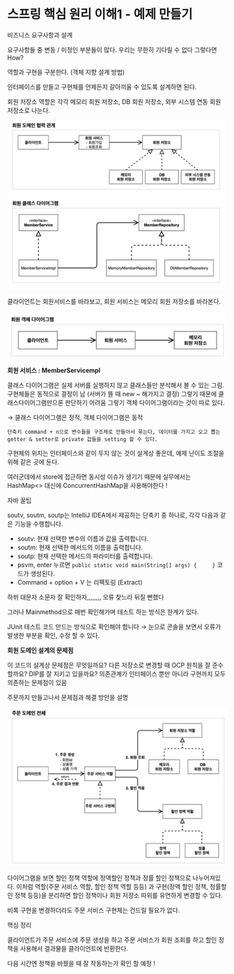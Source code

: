 # 스프링 핵심 원리 이해1 - 예제 만들기

비즈니스 요구사항과 설계

요구사항들 중 변동 / 미정인 부분들이 많다. 우리는 무한히 기다릴 수 없다 그렇다면 How?  

역할과 구현을 구분한다. (객체 지향 설계 방법)

인터페이스를 만들고 구현체를 언제든지 갈아끼울 수 있도록 설계하면 된다.

회원 저장소 역할은 각각 메모리 회원 저장소, DB 회원 저장소, 외부 시스템 연동 회원 저장소로 나눈다. 

![Untitled](%E1%84%89%E1%85%B3%E1%84%91%E1%85%B3%E1%84%85%E1%85%B5%E1%86%BC%20%E1%84%92%E1%85%A2%E1%86%A8%E1%84%89%E1%85%B5%E1%86%B7%20%E1%84%8B%E1%85%AF%E1%86%AB%E1%84%85%E1%85%B5%20%E1%84%8B%E1%85%B5%E1%84%92%E1%85%A21%20-%20%E1%84%8B%E1%85%A8%E1%84%8C%E1%85%A6%20%E1%84%86%E1%85%A1%E1%86%AB%E1%84%83%E1%85%B3%E1%86%AF%E1%84%80%E1%85%B5%2039b8caeb238e4a45ac59621e068e6e3d/Untitled.png)

클라이언트는 회원서비스를 바라보고, 회원 서비스는 메모리 회원 저장소를 바라본다.

![Untitled](%E1%84%89%E1%85%B3%E1%84%91%E1%85%B3%E1%84%85%E1%85%B5%E1%86%BC%20%E1%84%92%E1%85%A2%E1%86%A8%E1%84%89%E1%85%B5%E1%86%B7%20%E1%84%8B%E1%85%AF%E1%86%AB%E1%84%85%E1%85%B5%20%E1%84%8B%E1%85%B5%E1%84%92%E1%85%A21%20-%20%E1%84%8B%E1%85%A8%E1%84%8C%E1%85%A6%20%E1%84%86%E1%85%A1%E1%86%AB%E1%84%83%E1%85%B3%E1%86%AF%E1%84%80%E1%85%B5%2039b8caeb238e4a45ac59621e068e6e3d/Untitled%201.png)

**회원 서비스 : MemberServicempl**

클래스 다이어그램은 실제 서버를 실행하지 않고 클래스들만 분석해서 볼 수 있는 그림. 구현체들은 동적으로 결정이 남 (서버가 뜰 때 new ~ 해가지고 결정) 그렇기 때문에 클래스다이어그램만으론  판단하기 어려움 그렇기 객체 다이어그램이라는 것이 따로 있다. 

→  클래스 다이어그램은 정적, 객체 다이어그램은 동적 

`단축키 command + n으로 변수들을 구조체로 만들어서 묶는다, 데이터를 가지고 오고 뽑는 getter & setter로 private 값들을 setting 할 수 있다.`

구현체의 위치는 인터페이스와 같이 두지 않는 것이 설계상 좋은데, 예제 난이도 조절을 위해 같은 곳에 둔다. 

여러군데에서 store에 접근하면 동시성 이슈가 생기기 때문에 실무에서는 HashMap<> 대신에 ConcurrentHashMap을 사용해야한다 ! 

자바 꿀팁

soutv, soutm, soutp는 IntelliJ IDEA에서 제공하는 단축키 중 하나로, 각각 다음과 같은 기능을 수행합니다.

- soutv: 현재 선택한 변수의 이름과 값을 출력합니다.
- soutm: 현재 선택한 메서드의 이름을 출력합니다.
- soutp: 현재 선택한 메서드의 파라미터를 출력합니다.
- psvm, enter 누르면  `public static void main(String[] args) {     }` 코드가 생성된다.
- Command + option + V 는 리팩토링 (Extract)

하쒸 대문자 소문자 잘 확인하자,,,,,,,, 오류 찾느라 뒤질 뻔했다 

그러나 Mainmethod으로 매번 확인해가며 테스트 하는 방식은 한계가 있다. 

JUnit 테스트 코드 만드는 방식으로 확인해야 합니다 → 눈으로 콘솔을 보면서 오류가 발생한 부분을 확인, 수정 할 수 있다. 

**회원 도메인 설계의 문제점**

이 코드의 설계상 문제점은 무엇일까요?
다른 저장소로 변경할 때 OCP 원칙을 잘 준수할까요?
DIP를 잘 지키고 있을까요? 의존관계가 인터페이스 뿐만 아니라 구현까지 모두 의존하는 문제점이 있음

주문까지 만들고나서 문제점과 해결 방안을 설명

![Untitled](%E1%84%89%E1%85%B3%E1%84%91%E1%85%B3%E1%84%85%E1%85%B5%E1%86%BC%20%E1%84%92%E1%85%A2%E1%86%A8%E1%84%89%E1%85%B5%E1%86%B7%20%E1%84%8B%E1%85%AF%E1%86%AB%E1%84%85%E1%85%B5%20%E1%84%8B%E1%85%B5%E1%84%92%E1%85%A21%20-%20%E1%84%8B%E1%85%A8%E1%84%8C%E1%85%A6%20%E1%84%86%E1%85%A1%E1%86%AB%E1%84%83%E1%85%B3%E1%86%AF%E1%84%80%E1%85%B5%2039b8caeb238e4a45ac59621e068e6e3d/Untitled%202.png)

다이어그램을 보면 할인 정책 역할에 정액할인 정책과 정률 할인 정책으로 나누어져있다. 이처럼 역할(주문 서비스 역할, 할인 정책 역할 등등) 과 구현(정액 할인 정책, 정률할인 정책 등등)을 분리하면 할인 정책이나 회원 저장소 따위를 유연하게 변경할 수 있다. 

비록 구현을 변경하더라도 주문 서비스 구현체는 건드릴 필요가 없다.  

핵심 정리

클라이언트가 주문 서비스에 주문 생성을 하고 주문 서비스가 회원 조회를 하고 할인 정책을 사용해서 결과물을 클라이언트에 반환한다. 

다음 시간엔 정책을 바꿨을 때 잘 작동하는가 확인 할 예정 !